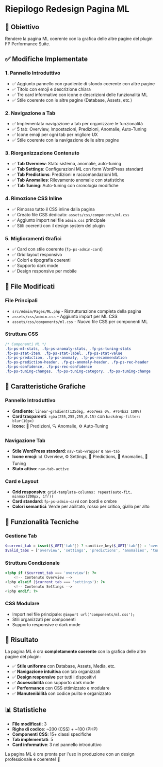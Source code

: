 # Riepilogo Redesign Pagina ML

## 🎯 Obiettivo
Rendere la pagina ML coerente con la grafica delle altre pagine del plugin FP Performance Suite.

## ✅ Modifiche Implementate

### 1. **Pannello Introduttivo**
- ✅ Aggiunto pannello con gradiente di sfondo coerente con altre pagine
- ✅ Titolo con emoji e descrizione chiara
- ✅ Tre card informative con icone e descrizioni delle funzionalità ML
- ✅ Stile coerente con le altre pagine (Database, Assets, etc.)

### 2. **Navigazione a Tab**
- ✅ Implementata navigazione a tab per organizzare le funzionalità
- ✅ 5 tab: Overview, Impostazioni, Predizioni, Anomalie, Auto-Tuning
- ✅ Icone emoji per ogni tab per migliore UX
- ✅ Stile coerente con la navigazione delle altre pagine

### 3. **Riorganizzazione Contenuto**
- ✅ **Tab Overview**: Stato sistema, anomalie, auto-tuning
- ✅ **Tab Settings**: Configurazioni ML con form WordPress standard
- ✅ **Tab Predictions**: Predizioni e raccomandazioni ML
- ✅ **Tab Anomalies**: Rilevamento anomalie con statistiche
- ✅ **Tab Tuning**: Auto-tuning con cronologia modifiche

### 4. **Rimozione CSS Inline**
- ✅ Rimosso tutto il CSS inline dalla pagina
- ✅ Creato file CSS dedicato: `assets/css/components/ml.css`
- ✅ Aggiunto import nel file `admin.css` principale
- ✅ Stili coerenti con il design system del plugin

### 5. **Miglioramenti Grafici**
- ✅ Card con stile coerente (`fp-ps-admin-card`)
- ✅ Grid layout responsivo
- ✅ Colori e tipografia coerenti
- ✅ Supporto dark mode
- ✅ Design responsive per mobile

## 📁 File Modificati

### File Principali
- `src/Admin/Pages/ML.php` - Ristrutturazione completa della pagina
- `assets/css/admin.css` - Aggiunto import per ML CSS
- `assets/css/components/ml.css` - Nuovo file CSS per componenti ML

### Struttura CSS
```css
/* Componenti ML */
.fp-ps-ml-stats, .fp-ps-anomaly-stats, .fp-ps-tuning-stats
.fp-ps-stat-item, .fp-ps-stat-label, .fp-ps-stat-value
.fp-ps-prediction, .fp-ps-anomaly, .fp-ps-recommendation
.fp-ps-prediction-header, .fp-ps-anomaly-header, .fp-ps-rec-header
.fp-ps-confidence, .fp-ps-rec-confidence
.fp-ps-tuning-changes, .fp-ps-tuning-category, .fp-ps-tuning-change
```

## 🎨 Caratteristiche Grafiche

### Pannello Introduttivo
- **Gradiente**: `linear-gradient(135deg, #667eea 0%, #764ba2 100%)`
- **Card trasparenti**: `rgba(255,255,255,0.15)` con `backdrop-filter: blur(10px)`
- **Icone**: 🧠 Predizioni, 🔍 Anomalie, ⚙️ Auto-Tuning

### Navigazione Tab
- **Stile WordPress standard**: `nav-tab-wrapper` e `nav-tab`
- **Icone emoji**: 📊 Overview, ⚙️ Settings, 🔮 Predictions, 🚨 Anomalies, 🔧 Tuning
- **Stato attivo**: `nav-tab-active`

### Card e Layout
- **Grid responsivo**: `grid-template-columns: repeat(auto-fit, minmax(200px, 1fr))`
- **Card standard**: `fp-ps-admin-card` con bordi e ombre
- **Colori semantici**: Verde per abilitato, rosso per critico, giallo per alto

## 🔧 Funzionalità Tecniche

### Gestione Tab
```php
$current_tab = isset($_GET['tab']) ? sanitize_key($_GET['tab']) : 'overview';
$valid_tabs = ['overview', 'settings', 'predictions', 'anomalies', 'tuning'];
```

### Struttura Condizionale
```php
<?php if ($current_tab === 'overview'): ?>
    <!-- Contenuto Overview -->
<?php elseif ($current_tab === 'settings'): ?>
    <!-- Contenuto Settings -->
<?php endif; ?>
```

### CSS Modulare
- Import nel file principale: `@import url('components/ml.css');`
- Stili organizzati per componenti
- Supporto responsive e dark mode

## 🚀 Risultato

La pagina ML è ora **completamente coerente** con la grafica delle altre pagine del plugin:

- ✅ **Stile uniforme** con Database, Assets, Media, etc.
- ✅ **Navigazione intuitiva** con tab organizzati
- ✅ **Design responsive** per tutti i dispositivi
- ✅ **Accessibilità** con supporto dark mode
- ✅ **Performance** con CSS ottimizzato e modulare
- ✅ **Manutenibilità** con codice pulito e organizzato

## 📊 Statistiche

- **File modificati**: 3
- **Righe di codice**: ~200 (CSS) + ~100 (PHP)
- **Componenti CSS**: 15+ classi specifiche
- **Tab implementati**: 5
- **Card informative**: 3 nel pannello introduttivo

La pagina ML è ora pronta per l'uso in produzione con un design professionale e coerente! 🎉
